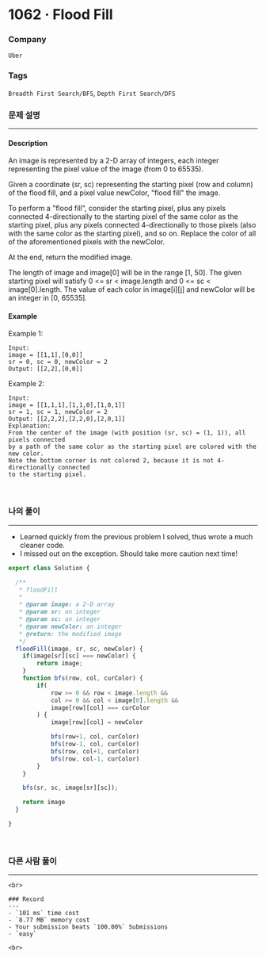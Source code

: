 1062 · Flood Fill
===
### Company
`Uber`

### Tags
`Breadth First Search/BFS`, `Depth First Search/DFS`

### 문제 설명
---
#### Description
An image is represented by a 2-D array of integers, each integer representing the pixel value of the image (from 0 to 65535).

Given a coordinate (sr, sc) representing the starting pixel (row and column) of the flood fill, and a pixel value newColor, "flood fill" the image.

To perform a "flood fill", consider the starting pixel, plus any pixels connected 4-directionally to the starting pixel of the same color as the starting pixel, plus any pixels connected 4-directionally to those pixels (also with the same color as the starting pixel), and so on. Replace the color of all of the aforementioned pixels with the newColor.

At the end, return the modified image.

The length of image and image[0] will be in the range [1, 50].
The given starting pixel will satisfy 0 <= sr < image.length and 0 <= sc < image[0].length.
The value of each color in image[i][j] and newColor will be an integer in [0, 65535].

#### Example
Example 1:
```
Input: 
image = [[1,1],[0,0]]
sr = 0, sc = 0, newColor = 2
Output: [[2,2],[0,0]]
```
Example 2:
```
Input: 
image = [[1,1,1],[1,1,0],[1,0,1]]
sr = 1, sc = 1, newColor = 2
Output: [[2,2,2],[2,2,0],[2,0,1]]
Explanation: 
From the center of the image (with position (sr, sc) = (1, 1)), all pixels connected 
by a path of the same color as the starting pixel are colored with the new color.
Note the bottom corner is not colored 2, because it is not 4-directionally connected
to the starting pixel.
```

<br>

### 나의 풀이
---
- Learned quickly from the previous problem I solved, thus wrote a much cleaner code.
- I missed out on the exception. Should take more caution next time!
```js
export class Solution {

  /**
   * floodFill
   *
   * @param image: a 2-D array
   * @param sr: an integer
   * @param sc: an integer
   * @param newColor: an integer
   * @return: the modified image
   */
  floodFill(image, sr, sc, newColor) {
    if(image[sr][sc] === newColor) {
        return image;
    }
    function bfs(row, col, curColor) {
        if(
            row >= 0 && row < image.length &&
            col >= 0 && col < image[0].length &&
            image[row][col] === curColor
        ) {
            image[row][col] = newColor

            bfs(row+1, col, curColor)
            bfs(row-1, col, curColor)
            bfs(row, col+1, curColor)
            bfs(row, col-1, curColor)
        }
    }

    bfs(sr, sc, image[sr][sc]);

    return image
  }

}
```
<br>

### 다른 사람 풀이
---

```
<br>

### Record
---
- `101 ms` time cost
- `8.77 MB` memory cost
- Your submission beats `100.00%` Submissions
- `easy`

<br>
